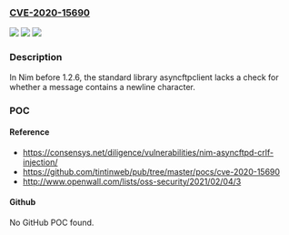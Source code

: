 ### [CVE-2020-15690](https://cve.mitre.org/cgi-bin/cvename.cgi?name=CVE-2020-15690)
![](https://img.shields.io/static/v1?label=Product&message=n%2Fa&color=blue)
![](https://img.shields.io/static/v1?label=Version&message=n%2Fa&color=blue)
![](https://img.shields.io/static/v1?label=Vulnerability&message=n%2Fa&color=brighgreen)

### Description

In Nim before 1.2.6, the standard library asyncftpclient lacks a check for whether a message contains a newline character.

### POC

#### Reference
- https://consensys.net/diligence/vulnerabilities/nim-asyncftpd-crlf-injection/
- https://github.com/tintinweb/pub/tree/master/pocs/cve-2020-15690
- http://www.openwall.com/lists/oss-security/2021/02/04/3

#### Github
No GitHub POC found.


